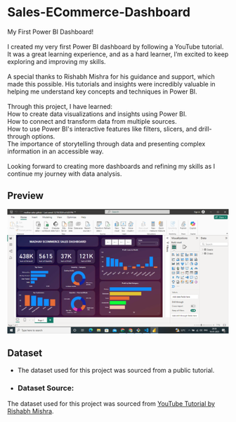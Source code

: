 # Sales-ECommerce-Dashboard
My First Power BI Dashboard!
<br>
<br>
I created my very first Power BI dashboard by following a YouTube tutorial. It was a great learning experience, and as a hard learner, I’m excited to keep exploring and improving my skills.
<br>
<br>
A special thanks to Rishabh Mishra for his guidance and support, which made this possible. His tutorials and insights were incredibly valuable in helping me understand key concepts and techniques in Power BI.
<br>
<br>
Through this project, I have learned:
<br>
How to create data visualizations and insights using Power BI.
<br>
How to connect and transform data from multiple sources.
<br>
How to use Power BI's interactive features like filters, slicers, and drill-through options.
<br>
The importance of storytelling through data and presenting complex information in an accessible way.
<br>
<br>
Looking forward to creating more dashboards and refining my skills as I continue my journey with data analysis. 

## Preview
![Dashboard Screenshot](dashboard-screenshot.png)

## Dataset
- The dataset used for this project was sourced from a public tutorial.

- ### Dataset Source:
The dataset used for this project was sourced from [YouTube Tutorial by Rishabh Mishra](https://www.youtube.com/watch?v=6cV3OwFrOkk).
